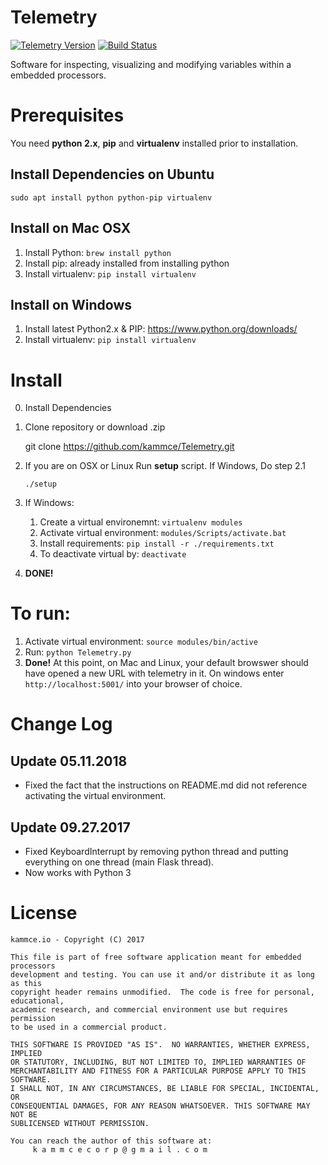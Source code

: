 # Telemetry

[![Telemetry Version](https://img.shields.io/badge/version-1.0.0-blue.svg)](https://github.com/kammce/Telemetry)
[![Build Status](https://api.travis-ci.org/kammce/Telemetry.svg?branch=master)](https://travis-ci.org/kammce/Telemetry)
<!-- [![Inline docs](http://inch-ci.org/github/kammce/RoverCore-MC.svg?branch=master&style=shields)](http://inch-ci.org/github/kammce/RoverCore-MC) -->

Software for inspecting, visualizing and modifying variables within a embedded processors.

# Prerequisites
You need **python 2.x**, **pip** and **virtualenv** installed prior to installation.

## Install Dependencies on Ubuntu
`sudo apt install python python-pip virtualenv`

## Install on Mac OSX
1. Install Python: `brew install python`
2. Install pip: already installed from installing python
3. Install virtualenv: `pip install virtualenv`

## Install on Windows
1. Install latest Python2.x & PIP: https://www.python.org/downloads/
2. Install virtualenv: `pip install virtualenv`

# Install

0. Install Dependencies

1. Clone repository or download .zip

    git clone https://github.com/kammce/Telemetry.git

2. If you are on OSX or Linux Run **setup** script. If Windows, Do step 2.1

    `./setup`

2. If Windows:

    1. Create a virtual environemnt: `virtualenv modules`
    2. Activate virtual environment: `modules/Scripts/activate.bat`
    3. Install requirements: `pip install -r ./requirements.txt`
    4. To deactivate virtual by: `deactivate`

3. **DONE!**

# To run:

1. Activate virtual environment: `source modules/bin/active`
2. Run: `python Telemetry.py`
3. **Done!** At this point, on Mac and Linux, your default browswer should have opened a new URL with telemetry in it. On windows enter `http://localhost:5001/` into your browser of choice.
# Change Log

## Update 05.11.2018

* Fixed the fact that the instructions on README.md did not reference activating the virtual environment. 

## Update 09.27.2017

* Fixed KeyboardInterrupt by removing python thread and putting everything on one thread (main Flask thread).
* Now works with Python 3

# License

    kammce.io - Copyright (C) 2017

    This file is part of free software application meant for embedded processors
    development and testing. You can use it and/or distribute it as long as this
    copyright header remains unmodified.  The code is free for personal, educational,
    academic research, and commercial environment use but requires permission
    to be used in a commercial product.

    THIS SOFTWARE IS PROVIDED "AS IS".  NO WARRANTIES, WHETHER EXPRESS, IMPLIED
    OR STATUTORY, INCLUDING, BUT NOT LIMITED TO, IMPLIED WARRANTIES OF
    MERCHANTABILITY AND FITNESS FOR A PARTICULAR PURPOSE APPLY TO THIS SOFTWARE.
    I SHALL NOT, IN ANY CIRCUMSTANCES, BE LIABLE FOR SPECIAL, INCIDENTAL, OR
    CONSEQUENTIAL DAMAGES, FOR ANY REASON WHATSOEVER. THIS SOFTWARE MAY NOT BE
    SUBLICENSED WITHOUT PERMISSION.

    You can reach the author of this software at:
         k a m m c e c o r p @ g m a i l . c o m
